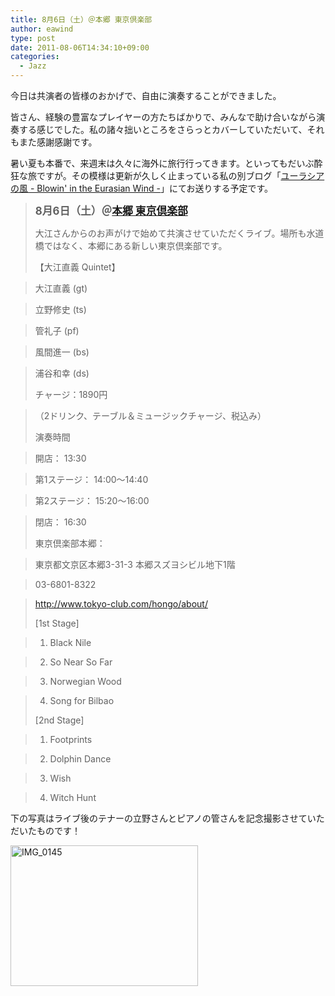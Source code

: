 ```yaml
---
title: 8月6日（土）＠本郷 東京倶楽部
author: eawind
type: post
date: 2011-08-06T14:34:10+09:00
categories:
  - Jazz
---
```

今日は共演者の皆様のおかげで、自由に演奏することができました。

皆さん、経験の豊富なプレイヤーの方たちばかりで、みんなで助け合いながら演奏する感じでした。私の諸々拙いところをさらっとカバーしていただいて、それもまた感謝感謝です。

暑い夏も本番で、来週末は久々に海外に旅行行ってきます。といってもだいぶ酔狂な旅ですが。その模様は更新が久しく止まっている私の別ブログ「[ユーラシアの風 - Blowin' in the Eurasian Wind -][1]」にてお送りする予定です。

> **<big>8月6日（土）＠<a href="http://www.tokyo-club.com/hongo/about/" target="_blank">本郷 東京倶楽部</a></big>**
>
> 大江さんからのお声がけで始めて共演させていただくライブ。場所も水道橋ではなく、本郷にある新しい東京倶楽部です。
>
> 【大江直義 Quintet】

> 大江直義 (gt)

> 立野修史 (ts)

> 管礼子 (pf)

> 風間進一 (bs)

> 浦谷和幸 (ds)
>
> チャージ：1890円

> （2ドリンク、テーブル＆ミュージックチャージ、税込み）
>
> 演奏時間

> 開店： 13:30

> 第1ステージ： 14:00～14:40

> 第2ステージ： 15:20～16:00

> 閉店： 16:30
>
> 東京倶楽部本郷：

> 東京都文京区本郷3-31-3 本郷スズヨシビル地下1階

> 03-6801-8322

> <a href="http://www.tokyo-club.com/hongo/about/" target="_blank">http://www.tokyo-club.com/hongo/about/</a>
>
> [1st Stage]

> 1. Black Nile

> 2. So Near So Far

> 3. Norwegian Wood

> 4. Song for Bilbao
>
> [2nd Stage]

> 1. Footprints

> 2. Dolphin Dance

> 3. Wish

> 4. Witch Hunt

下の写真はライブ後のテナーの立野さんとピアノの管さんを記念撮影させていただいたものです！

[<img class="alignnone size-medium wp-image-923" src="/img/2011/08/IMG_0145.jpg" alt="IMG_0145" width="300" height="225" srcset="/img/2011/08/IMG_0145.jpg 300w, /img/2011/08/IMG_0145-1024x768.jpg 1024w" sizes="(max-width: 300px) 100vw, 300px" />][2]

 [1]: http://www.eawind.net/?page_id=644
 [2]: /img/2011/08/IMG_0145.jpg
